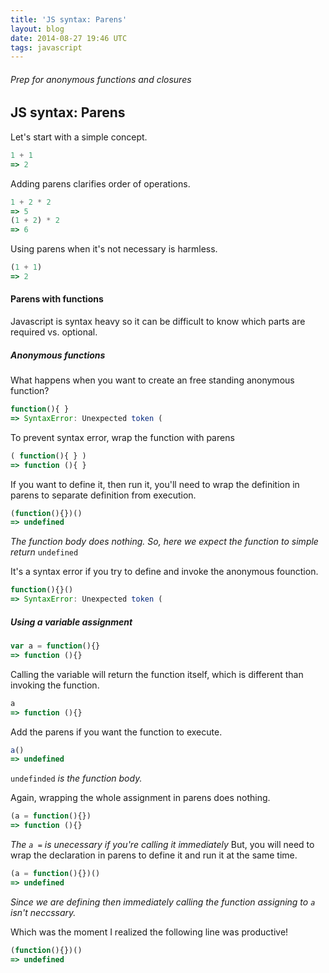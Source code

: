 ```yaml
---
title: 'JS syntax: Parens'
layout: blog
date: 2014-08-27 19:46 UTC
tags: javascript
---
```

###### Prep for anonymous functions and closures

## JS syntax: Parens

Let's start with a simple concept. 

~~~javascript
1 + 1
=> 2
~~~

Adding parens clarifies order of operations. 

~~~javascript
1 + 2 * 2
=> 5
(1 + 2) * 2
=> 6
~~~

Using parens when it's not necessary is harmless. 

~~~javascript
(1 + 1)
=> 2
~~~

#### Parens with functions
Javascript is syntax heavy so it can be difficult to know which parts are required vs. optional.

##### Anonymous functions

What happens when you want to create an free standing anonymous function?

~~~javascript
function(){ } 
=> SyntaxError: Unexpected token (
~~~

To prevent syntax error, wrap the function with parens

~~~javascript
( function(){ } )
=> function (){ }
~~~

If you want to define it, then run it, you'll need to wrap the definition in parens to separate definition from execution.

~~~javascript
(function(){})()
=> undefined
~~~
_The function body does nothing. So, here we expect the function to simple return_ `undefined`

It's a syntax error if you try to define and invoke the anonymous founction. 

~~~javascript
function(){}()
=> SyntaxError: Unexpected token (
~~~


##### Using a variable assignment

~~~javascript
var a = function(){}
=> function (){}
~~~

Calling the variable will return the function itself, which is different than invoking the function.

~~~javascript
a
=> function (){}
~~~

Add the parens if you want the function to execute. 

~~~javascript
a()
=> undefined
~~~
`undefinded` _is the function body._

Again, wrapping the whole assignment in parens does nothing.

~~~javascript
(a = function(){})
=> function (){}
~~~

_The `a =` is unecessary if you're calling it immediately_
But, you will need to wrap the declaration in parens to define it and run it at the same time.

~~~javascript
(a = function(){})()
=> undefined
~~~
_Since we are defining then immediately calling the function assigning to `a` isn't neccssary._

Which was the moment I realized the following line was productive!

~~~javascript
(function(){})()
=> undefined
~~~

